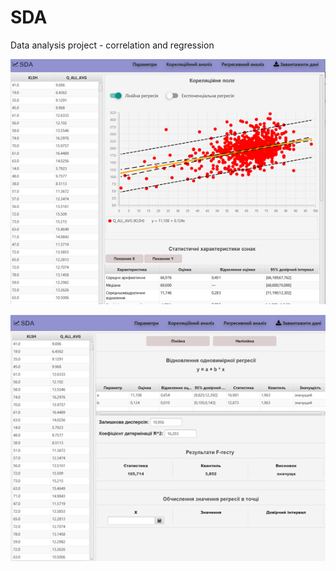# SDA
Data analysis project - correlation and regression

![AppSchema](/images/correlation.png)

![AppSchema](/images/regression.png)
